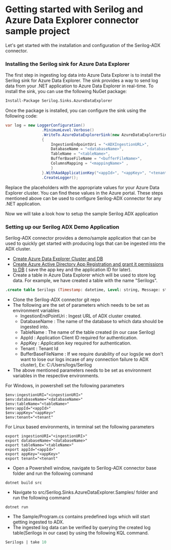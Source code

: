 # Getting started with Serilog and Azure Data Explorer connector sample project
Let's get started with the installation and configuration of the Serilog-ADX connector.

### Installing the Serilog sink for Azure Data Explorer
The first step in ingesting log data into Azure Data Explorer is to install the Serilog sink for Azure Data Explorer. The sink provides a way to send log data from your .NET application to Azure Data Explorer in real-time. To install the sink, you can use the following NuGet package:
```bash
Install-Package Serilog.Sinks.AzureDataExplorer
```

Once the package is installed, you can configure the sink using the following code:
```c#
var log = new LoggerConfiguration()
                .MinimumLevel.Verbose()
                .WriteTo.AzureDataExplorerSink(new AzureDataExplorerSinkOptions
                {
                    IngestionEndpointUri = "<ADXIngestionURL>",
                    DatabaseName = "<databaseName>",
                    TableName = "<tableName>",
                    BufferBaseFileName = "<bufferFileName>",
                    ColumnsMapping = "<mappingName>" ,
                    }
                }.WithAadApplicationKey("<appId>", "<appKey>", "<tenant>"))
                .CreateLogger();
```
Replace the placeholders with the appropriate values for your Azure Data Explorer cluster. You can find these values in the Azure portal.
These steps mentioned above can be used to configure Serilog-ADX connector for any .NET application.

Now we will take a look how to setup the sample Serilog ADX application
### Setting up our Serilog ADX Demo Application
Serilog-ADX connector provides a demo/sample application that can be used to quickly get started with producing logs that can be ingested into the ADX cluster.

- [Create Azure Data Explorer Cluster and DB](https://docs.microsoft.com/en-us/azure/data-explorer/create-cluster-database-portal)
- [Create Azure Active Directory App Registration and grant it permissions to DB](https://docs.microsoft.com/en-us/azure/kusto/management/access-control/how-to-provision-aad-app) (
  save the app key and the application ID for later).
- Create a table in Azure Data Explorer which will be used to store log data. For example, we have created a table with the name "Serilogs".
```sql
.create table Serilogs (Timestamp: datetime, Level: string, Message: string, Exception: string, Properties: dynamic, Position: dynamic, Elapsed: int)
```
- Clone the Serilog-ADX connector git repo
- The following are the set of parameters which needs to be set as environment variables
  - IngestionEndPointUri : Ingest URL of ADX cluster created.
  - DatabaseName : The name of the database to which data should be ingested into.
  - TableName : The name of the table created (in our case Serilog)
  - AppId : Application Client ID required for authentication.
  - AppKey : Application key required for authentication.
  - Tenant : Tenant Id
  - BufferBaseFileName : If we require durability of our logs(ie we don't want to lose our logs incase of any connection failure to ADX cluster), Ex: C:/Users/logs/Serilog
- The above mentioned parameters needs to be set as environment variables in the respective environments. 
 
For Windows, in powershell set the following parameters

```shell
$env:ingestionURI="<ingestionURI>"
$env:databaseName="<databaseName>"
$env:tableName="<tableName>"
$env:appId="<appId>"
$env:appKey="<appKey>"
$env:tenant="<tenant"
```
 For Linux based environments, in terminal set the following parameters
```shell
export ingestionURI="<ingestionURI>"
export databaseName="<databaseName>"
export tableName="<tableName>"
export appId="<appId>"
export appKey="<appKey>"
export tenant="<tenant"
```
- Open a Powershell window, navigate to Serilog-ADX connector base folder and run the following command
```shell
dotnet build src
```
- Navigate to src/Serilog.Sinks.AzureDataExplorer.Samples/ folder and run the following command
```shell
dotnet run
 ```
- The Sample/Program.cs contains predefined logs which will start getting ingested to ADX.
- The ingested log data can be verified by querying the created log table(Serilogs in our case) by using the following KQL command.
```sql
Serilogs | take 10
```

